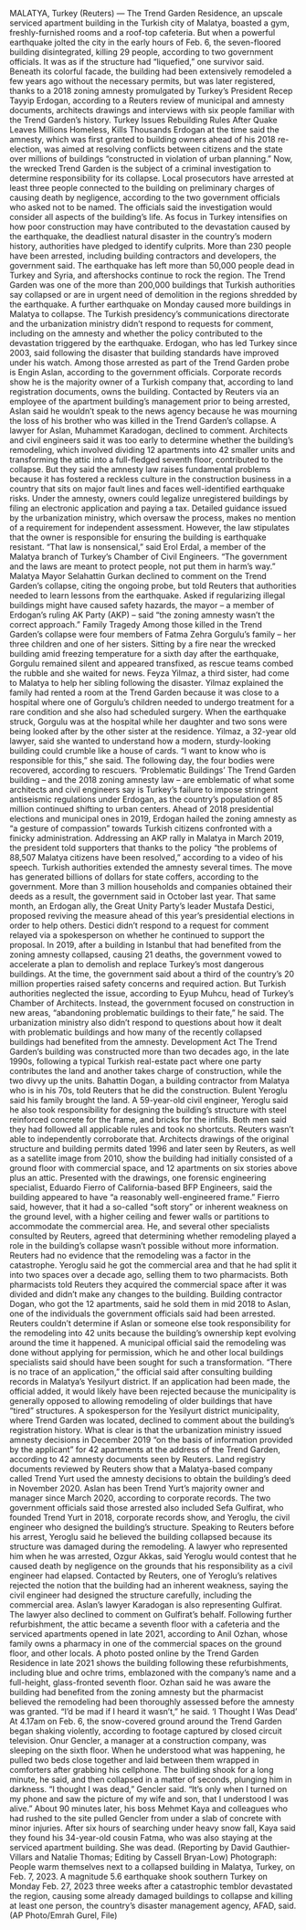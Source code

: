 MALATYA, Turkey (Reuters) — The Trend Garden Residence, an upscale serviced apartment building in the Turkish city of Malatya, boasted a gym, freshly-furnished rooms and a roof-top cafeteria.
But when a powerful earthquake jolted the city in the early hours of Feb. 6, the seven-floored building disintegrated, killing 29 people, according to two government officials. It was as if the structure had “liquefied,” one survivor said.
Beneath its colorful facade, the building had been extensively remodeled a few years ago without the necessary permits, but was later registered, thanks to a 2018 zoning amnesty promulgated by Turkey’s President Recep Tayyip Erdogan, according to a Reuters review of municipal and amnesty documents, architects drawings and interviews with six people familiar with the Trend Garden’s history.
Turkey Issues Rebuilding Rules After Quake Leaves Millions Homeless, Kills Thousands
Erdogan at the time said the amnesty, which was first granted to building owners ahead of his 2018 re-election, was aimed at resolving conflicts between citizens and the state over millions of buildings “constructed in violation of urban planning.”
Now, the wrecked Trend Garden is the subject of a criminal investigation to determine responsibility for its collapse. Local prosecutors have arrested at least three people connected to the building on preliminary charges of causing death by negligence, according to the two government officials who asked not to be named. The officials said the investigation would consider all aspects of the building’s life.
As focus in Turkey intensifies on how poor construction may have contributed to the devastation caused by the earthquake, the deadliest natural disaster in the country’s modern history, authorities have pledged to identify culprits. More than 230 people have been arrested, including building contractors and developers, the government said.
The earthquake has left more than 50,000 people dead in Turkey and Syria, and aftershocks continue to rock the region. The Trend Garden was one of the more than 200,000 buildings that Turkish authorities say collapsed or are in urgent need of demolition in the regions shredded by the earthquake. A further earthquake on Monday caused more buildings in Malatya to collapse.
The Turkish presidency’s communications directorate and the urbanization ministry didn’t respond to requests for comment, including on the amnesty and whether the policy contributed to the devastation triggered by the earthquake. Erdogan, who has led Turkey since 2003, said following the disaster that building standards have improved under his watch.
Among those arrested as part of the Trend Garden probe is Engin Aslan, according to the government officials. Corporate records show he is the majority owner of a Turkish company that, according to land registration documents, owns the building. Contacted by Reuters via an employee of the apartment building’s management prior to being arrested, Aslan said he wouldn’t speak to the news agency because he was mourning the loss of his brother who was killed in the Trend Garden’s collapse.
A lawyer for Aslan, Muhammet Karadogan, declined to comment.
Architects and civil engineers said it was too early to determine whether the building’s remodeling, which involved dividing 12 apartments into 42 smaller units and transforming the attic into a full-fledged seventh floor, contributed to the collapse.
But they said the amnesty law raises fundamental problems because it has fostered a reckless culture in the construction business in a country that sits on major fault lines and faces well-identified earthquake risks.
Under the amnesty, owners could legalize unregistered buildings by filing an electronic application and paying a tax. Detailed guidance issued by the urbanization ministry, which oversaw the process, makes no mention of a requirement for independent assessment. However, the law stipulates that the owner is responsible for ensuring the building is earthquake resistant.
“That law is nonsensical,” said Erol Erdal, a member of the Malatya branch of Turkey’s Chamber of Civil Engineers. “The government and the laws are meant to protect people, not put them in harm’s way.”
Malatya Mayor Selahattin Gurkan declined to comment on the Trend Garden’s collapse, citing the ongoing probe, but told Reuters that authorities needed to learn lessons from the earthquake. Asked if regularizing illegal buildings might have caused safety hazards, the mayor – a member of Erdogan’s ruling AK Party (AKP) – said “the zoning amnesty wasn’t the correct approach.”
Family Tragedy
Among those killed in the Trend Garden’s collapse were four members of Fatma Zehra Gorgulu’s family – her three children and one of her sisters.
Sitting by a fire near the wrecked building amid freezing temperature for a sixth day after the earthquake, Gorgulu remained silent and appeared transfixed, as rescue teams combed the rubble and she waited for news.
Feyza Yilmaz, a third sister, had come to Malatya to help her sibling following the disaster. Yilmaz explained the family had rented a room at the Trend Garden because it was close to a hospital where one of Gorgulu’s children needed to undergo treatment for a rare condition and she also had scheduled surgery. When the earthquake struck, Gorgulu was at the hospital while her daughter and two sons were being looked after by the other sister at the residence.
Yilmaz, a 32-year old lawyer, said she wanted to understand how a modern, sturdy-looking building could crumble like a house of cards.
“I want to know who is responsible for this,” she said.
The following day, the four bodies were recovered, according to rescuers.
‘Problematic Buildings’
The Trend Garden building – and the 2018 zoning amnesty law – are emblematic of what some architects and civil engineers say is Turkey’s failure to impose stringent antiseismic regulations under Erdogan, as the country’s population of 85 million continued shifting to urban centers.
Ahead of 2018 presidential elections and municipal ones in 2019, Erdogan hailed the zoning amnesty as “a gesture of compassion” towards Turkish citizens confronted with a finicky administration. Addressing an AKP rally in Malatya in March 2019, the president told supporters that thanks to the policy “the problems of 88,507 Malatya citizens have been resolved,” according to a video of his speech.
Turkish authorities extended the amnesty several times. The move has generated billions of dollars for state coffers, according to the government. More than 3 million households and companies obtained their deeds as a result, the government said in October last year.
That same month, an Erdogan ally, the Great Unity Party’s leader Mustafa Destici, proposed reviving the measure ahead of this year’s presidential elections in order to help others. Destici didn’t respond to a request for comment relayed via a spokesperson on whether he continued to support the proposal.
In 2019, after a building in Istanbul that had benefited from the zoning amnesty collapsed, causing 21 deaths, the government vowed to accelerate a plan to demolish and replace Turkey’s most dangerous buildings. At the time, the government said about a third of the country’s 20 million properties raised safety concerns and required action.
But Turkish authorities neglected the issue, according to Eyup Muhcu, head of Turkey’s Chamber of Architects. Instead, the government focused on construction in new areas, “abandoning problematic buildings to their fate,” he said.
The urbanization ministry also didn’t respond to questions about how it dealt with problematic buildings and how many of the recently collapsed buildings had benefited from the amnesty.
Development Act
The Trend Garden’s building was constructed more than two decades ago, in the late 1990s, following a typical Turkish real-estate pact where one party contributes the land and another takes charge of construction, while the two divvy up the units.
Bahattin Dogan, a building contractor from Malatya who is in his 70s, told Reuters that he did the construction. Bulent Yeroglu said his family brought the land. A 59-year-old civil engineer, Yeroglu said he also took responsibility for designing the building’s structure with steel reinforced concrete for the frame, and bricks for the infills.
Both men said they had followed all applicable rules and took no shortcuts. Reuters wasn’t able to independently corroborate that.
Architects drawings of the original structure and building permits dated 1996 and later seen by Reuters, as well as a satellite image from 2010, show the building had initially consisted of a ground floor with commercial space, and 12 apartments on six stories above plus an attic.
Presented with the drawings, one forensic engineering specialist, Eduardo Fierro of California-based BFP Engineers, said the building appeared to have “a reasonably well-engineered frame.” Fierro said, however, that it had a so-called “soft story” or inherent weakness on the ground level, with a higher ceiling and fewer walls or partitions to accommodate the commercial area. He, and several other specialists consulted by Reuters, agreed that determining whether remodeling played a role in the building’s collapse wasn’t possible without more information. Reuters had no evidence that the remodeling was a factor in the catastrophe.
Yeroglu said he got the commercial area and that he had split it into two spaces over a decade ago, selling them to two pharmacists. Both pharmacists told Reuters they acquired the commercial space after it was divided and didn’t make any changes to the building.
Building contractor Dogan, who got the 12 apartments, said he sold them in mid 2018 to Aslan, one of the individuals the government officials said had been arrested.
Reuters couldn’t determine if Aslan or someone else took responsibility for the remodeling into 42 units because the building’s ownership kept evolving around the time it happened.
A municipal official said the remodeling was done without applying for permission, which he and other local buildings specialists said should have been sought for such a transformation. “There is no trace of an application,” the official said after consulting building records in Malatya’s Yesilyurt district.
If an application had been made, the official added, it would likely have been rejected because the municipality is generally opposed to allowing remodeling of older buildings that have “tired” structures.
A spokesperson for the Yesilyurt district municipality, where Trend Garden was located, declined to comment about the building’s registration history.
What is clear is that the urbanization ministry issued amnesty decisions in December 2019 “on the basis of information provided by the applicant” for 42 apartments at the address of the Trend Garden, according to 42 amnesty documents seen by Reuters.
Land registry documents reviewed by Reuters show that a Malatya-based company called Trend Yurt used the amnesty decisions to obtain the building’s deed in November 2020.
Aslan has been Trend Yurt’s majority owner and manager since March 2020, according to corporate records.
The two government officials said those arrested also included Sefa Gulfirat, who founded Trend Yurt in 2018, corporate records show, and Yeroglu, the civil engineer who designed the building’s structure.
Speaking to Reuters before his arrest, Yeroglu said he believed the building collapsed because its structure was damaged during the remodeling.
A lawyer who represented him when he was arrested, Ozgur Akkas, said Yeroglu would contest that he caused death by negligence on the grounds that his responsibility as a civil engineer had elapsed. Contacted by Reuters, one of Yeroglu’s relatives rejected the notion that the building had an inherent weakness, saying the civil engineer had designed the structure carefully, including the commercial area.
Aslan’s lawyer Karadogan is also representing Gulfirat. The lawyer also declined to comment on Gulfirat’s behalf.
Following further refurbishment, the attic became a seventh floor with a cafeteria and the serviced apartments opened in late 2021, according to Anil Ozhan, whose family owns a pharmacy in one of the commercial spaces on the ground floor, and other locals. A photo posted online by the Trend Garden Residence in late 2021 shows the building following these refurbishments, including blue and ochre trims, emblazoned with the company’s name and a full-height, glass-fronted seventh floor.
Ozhan said he was aware the building had benefited from the zoning amnesty but the pharmacist believed the remodeling had been thoroughly assessed before the amnesty was granted. “I’d be mad if I heard it wasn’t,” he said.
‘I Thought I Was Dead’
At 4.17am on Feb. 6, the snow-covered ground around the Trend Garden began shaking violently, according to footage captured by closed circuit television.
Onur Gencler, a manager at a construction company, was sleeping on the sixth floor. When he understood what was happening, he pulled two beds close together and laid between them wrapped in comforters after grabbing his cellphone.
The building shook for a long minute, he said, and then collapsed in a matter of seconds, plunging him in darkness.
“I thought I was dead,” Gencler said. “It’s only when I turned on my phone and saw the picture of my wife and son, that I understood I was alive.”
About 90 minutes later, his boss Mehmet Kaya and colleagues who had rushed to the site pulled Gencler from under a slab of concrete with minor injuries.
After six hours of searching under heavy snow fall, Kaya said they found his 34-year-old cousin Fatma, who was also staying at the serviced apartment building.
She was dead.
(Reporting by David Gauthier-Villars and Natalie Thomas; Editing by Cassell Bryan-Low)
Photograph: People warm themselves next to a collapsed building in Malatya, Turkey, on Feb. 7, 2023. A magnitude 5.6 earthquake shook southern Turkey on Monday Feb. 27, 2023 three weeks after a catastrophic temblor devastated the region, causing some already damaged buildings to collapse and killing at least one person, the country’s disaster management agency, AFAD, said. (AP Photo/Emrah Gurel, File)